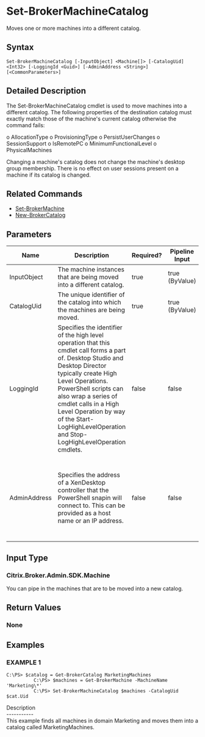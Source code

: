 ﻿# Set-BrokerMachineCatalog

   Moves one or more machines into a different catalog.

## Syntax
```
Set-BrokerMachineCatalog [-InputObject] <Machine[]> [-CatalogUid] <Int32> [-LoggingId <Guid>] [-AdminAddress <String>] [<CommonParameters>]
```

## Detailed Description
   The Set-BrokerMachineCatalog cmdlet is used to move machines into a different catalog. The following properties of the destination catalog must exactly match those of the machine's current catalog otherwise the command fails:

o AllocationType
o ProvisioningType
o PersistUserChanges
o SessionSupport
o IsRemotePC
o MinimumFunctionalLevel
o PhysicalMachines

Changing a machine's catalog does not change the machine's desktop group membership. There is no effect on user sessions present on a machine if its catalog is changed.

## Related Commands
  * [Set-BrokerMachine](Set-BrokerMachine.html)
  * [New-BrokerCatalog](New-BrokerCatalog.html)
## Parameters

| Name   | Description | Required? | Pipeline Input | Default Value |
| --- | --- | --- | --- | --- |
| InputObject | The machine instances that are being moved into a different catalog. | true | true (ByValue) |  |
| CatalogUid | The unique identifier of the catalog into which the machines are being moved. | true | true (ByValue) |  |
| LoggingId | Specifies the identifier of the high level operation that this cmdlet call forms a part of. Desktop Studio and Desktop Director typically create High Level Operations. PowerShell scripts can also wrap a series of cmdlet calls in a High Level Operation by way of the Start-LogHighLevelOperation and Stop-LogHighLevelOperation cmdlets. | false | false |  |
| AdminAddress | Specifies the address of a XenDesktop controller that the PowerShell snapin will connect to. This can be provided as a host name or an IP address. | false | false | Localhost. Once a value is provided by any cmdlet, this value will become the default. |

## Input Type
### Citrix.Broker.Admin.SDK.Machine
   You can pipe in the machines that are to be moved into a new catalog.
## Return Values
### None
   
## Examples

### EXAMPLE 1
```
C:\PS> $catalog = Get-BrokerCatalog MarketingMachines
          C:\PS> $machines = Get-BrokerMachine -MachineName 'Marketing\*'
          C:\PS> Set-BrokerMachineCatalog $machines -CatalogUid $cat.Uid
```
   Description<br>-----------<br>This example finds all machines in domain Marketing and moves them into a catalog called MarketingMachines.
